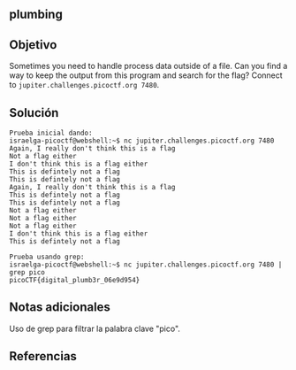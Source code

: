 ## plumbing
## Objetivo
Sometimes you need to handle process data outside of a file. Can you find a way to keep the output from this program and search for the flag? Connect to `jupiter.challenges.picoctf.org 7480`.
## Solución 
```shell
Prueba inicial dando: 
israelga-picoctf@webshell:~$ nc jupiter.challenges.picoctf.org 7480
Again, I really don't think this is a flag
Not a flag either
I don't think this is a flag either
This is defintely not a flag
This is defintely not a flag
Again, I really don't think this is a flag
This is defintely not a flag
This is defintely not a flag
Not a flag either
Not a flag either
Not a flag either
I don't think this is a flag either
This is defintely not a flag

Prueba usando grep:
israelga-picoctf@webshell:~$ nc jupiter.challenges.picoctf.org 7480 | grep pico
picoCTF{digital_plumb3r_06e9d954}

```
## Notas adicionales
Uso de grep para filtrar la palabra clave "pico".
## Referencias